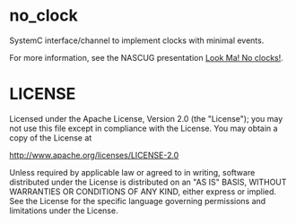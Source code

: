 no_clock
========

SystemC interface/channel to implement clocks with minimal events.

For more information, see the NASCUG presentation
[Look Ma! No clocks!](http://nascug.org/events/12th/nascug12_david_black.pdf).

LICENSE
=======

Licensed under the Apache License, Version 2.0 (the "License");
you may not use this file except in compliance with the License.
You may obtain a copy of the License at

  http://www.apache.org/licenses/LICENSE-2.0

Unless required by applicable law or agreed to in writing, software
distributed under the License is distributed on an "AS IS" BASIS,
WITHOUT WARRANTIES OR CONDITIONS OF ANY KIND, either express or implied.
See the License for the specific language governing permissions and
limitations under the License.


